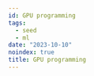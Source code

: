 ```yaml
---
id: GPU programming
tags:
  - seed
  - ml
date: "2023-10-10"
noindex: true
title: GPU programming
---
```

